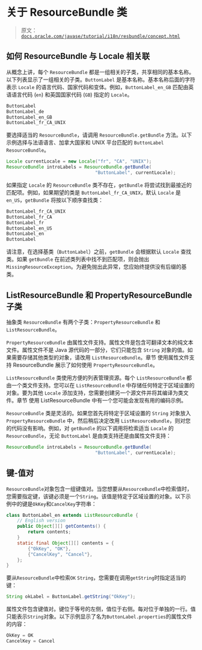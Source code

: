 # 关于 ResourceBundle 类

> 原文：[`docs.oracle.com/javase/tutorial/i18n/resbundle/concept.html`](https://docs.oracle.com/javase/tutorial/i18n/resbundle/concept.html)

## 如何 ResourceBundle 与 Locale 相关联

从概念上讲，每个 `ResourceBundle` 都是一组相关的子类，共享相同的基本名称。以下列表显示了一组相关的子类。`ButtonLabel` 是基本名称。基本名称后面的字符表示 `Locale` 的语言代码、国家代码和变体。例如，`ButtonLabel_en_GB` 匹配由英语语言代码 (`en`) 和英国国家代码 (`GB`) 指定的 `Locale`。

```java
ButtonLabel
ButtonLabel_de
ButtonLabel_en_GB
ButtonLabel_fr_CA_UNIX

```

要选择适当的 `ResourceBundle`，请调用 `ResourceBundle.getBundle` 方法。以下示例选择与法语语言、加拿大国家和 UNIX 平台匹配的 `ButtonLabel` `ResourceBundle`。

```java
Locale currentLocale = new Locale("fr", "CA", "UNIX");
ResourceBundle introLabels = ResourceBundle.getBundle(
                                 "ButtonLabel", currentLocale);

```

如果指定 `Locale` 的 `ResourceBundle` 类不存在，`getBundle` 将尝试找到最接近的匹配项。例如，如果期望的类是 `ButtonLabel_fr_CA_UNIX`，默认 `Locale` 是 `en_US`，`getBundle` 将按以下顺序查找类：

```java
ButtonLabel_fr_CA_UNIX
ButtonLabel_fr_CA
ButtonLabel_fr
ButtonLabel_en_US
ButtonLabel_en
ButtonLabel

```

请注意，在选择基类（`ButtonLabel`）之前，`getBundle` 会根据默认 `Locale` 查找类。如果 `getBundle` 在前述类列表中找不到匹配项，则会抛出 `MissingResourceException`。为避免抛出此异常，您应始终提供没有后缀的基类。

## ListResourceBundle 和 PropertyResourceBundle 子类

抽象类 `ResourceBundle` 有两个子类：`PropertyResourceBundle` 和 `ListResourceBundle`。

`PropertyResourceBundle` 由属性文件支持。属性文件是包含可翻译文本的纯文本文件。属性文件不是 Java 源代码的一部分，它们只能包含 `String` 对象的值。如果需要存储其他类型的对象，请改用 `ListResourceBundle`。章节 使用属性文件支持 ResourceBundle 展示了如何使用 `PropertyResourceBundle`。

`ListResourceBundle` 类使用方便的列表管理资源。每个 `ListResourceBundle` 都由一个类文件支持。您可以在 `ListResourceBundle` 中存储任何特定于区域设置的对象。要为其他 `Locale` 添加支持，您需要创建另一个源文件并将其编译为类文件。章节 使用 ListResourceBundle 中有一个您可能会发现有用的编码示例。

`ResourceBundle` 类是灵活的。如果您首先将特定于区域设置的 `String` 对象放入 `PropertyResourceBundle` 中，然后稍后决定改用 `ListResourceBundle`，则对您的代码没有影响。例如，对 `getBundle` 的以下调用将检索适当 `Locale` 的 `ResourceBundle`，无论 `ButtonLabel` 是由类支持还是由属性文件支持：

```java
ResourceBundle introLabels = ResourceBundle.getBundle(
                                 "ButtonLabel", currentLocale);

```

## 键-值对

`ResourceBundle`对象包含一组键值对。当您想要从`ResourceBundle`中检索值时，您需要指定键，该键必须是一个`String`。该值是特定于区域设置的对象。以下示例中的键是`OkKey`和`CancelKey`字符串：

```java
class ButtonLabel_en extends ListResourceBundle {
    // English version
    public Object[][] getContents() {
        return contents;
    }
    static final Object[][] contents = {
        {"OkKey", "OK"},
        {"CancelKey", "Cancel"},
    };
}

```

要从`ResourceBundle`中检索`OK` `String`，您需要在调用`getString`时指定适当的键：

```java
String okLabel = ButtonLabel.getString("OkKey");

```

属性文件包含键值对。键位于等号的左侧，值位于右侧。每对位于单独的一行。值只能表示`String`对象。以下示例显示了名为`ButtonLabel.properties`的属性文件的内容：

```java
OkKey = OK
CancelKey = Cancel

```
